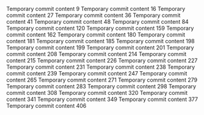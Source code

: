 Temporary commit content 9
Temporary commit content 16
Temporary commit content 27
Temporary commit content 36
Temporary commit content 41
Temporary commit content 48
Temporary commit content 84
Temporary commit content 120
Temporary commit content 159
Temporary commit content 162
Temporary commit content 180
Temporary commit content 181
Temporary commit content 185
Temporary commit content 198
Temporary commit content 199
Temporary commit content 201
Temporary commit content 208
Temporary commit content 214
Temporary commit content 215
Temporary commit content 226
Temporary commit content 227
Temporary commit content 231
Temporary commit content 238
Temporary commit content 239
Temporary commit content 247
Temporary commit content 265
Temporary commit content 271
Temporary commit content 279
Temporary commit content 283
Temporary commit content 298
Temporary commit content 308
Temporary commit content 320
Temporary commit content 341
Temporary commit content 349
Temporary commit content 377
Temporary commit content 406
